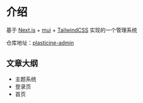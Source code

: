 # 介绍

基于 [Next.js](https://nextjs.org/) + [mui](https://mui.com/) + [TailwindCSS](https://www.tailwindcss.cn/docs) 实现的一个管理系统

仓库地址：[plasticine-admin](https://github.com/Plasticine-Yang/plasticine-admin/tree/main)

## 文章大纲

- 主题系统
- 登录页
- 首页
